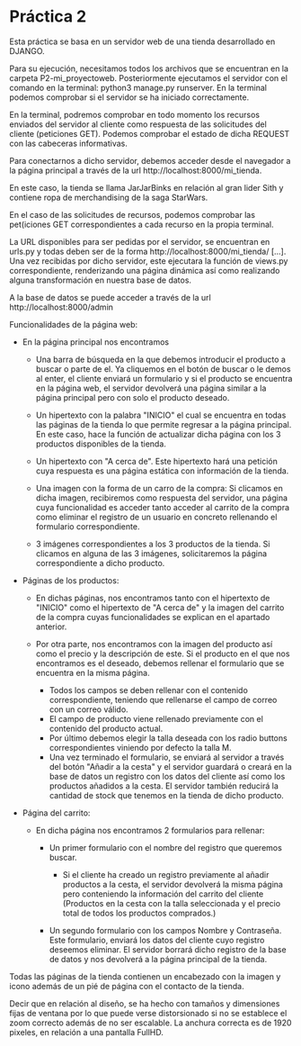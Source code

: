 # Práctica 2
Esta práctica se basa en un servidor web de una tienda desarrollado en DJANGO.

Para su ejecución, necesitamos todos los archivos que se encuentran en la carpeta P2-mi_proyectoweb. Posteriormente ejecutamos el servidor con el comando en la terminal: python3 manage.py runserver. En la terminal podemos comprobar si el servidor se ha iniciado correctamente.

En la terminal, podremos comprobar en todo momento los recursos enviados del servidor al cliente como respuesta de las solicitudes del cliente (peticiones GET). Podemos comprobar el estado de dicha REQUEST con las cabeceras informativas.

Para conectarnos a dicho servidor, debemos acceder desde el navegador a la página principal a través de la url http://localhost:8000/mi_tienda.

En este caso, la tienda se llama JarJarBinks en relación al gran lider Sith y contiene ropa de merchandising de la saga StarWars.

En el caso de las solicitudes de recursos, podemos comprobar las pet(iciones GET correspondientes a cada recurso en la propia terminal.

La URL disponibles para ser pedidas por el servidor, se encuentran en urls.py y todas deben ser de la forma http://localhost:8000/mi_tienda/ [...]. Una vez recibidas por dicho servidor, este ejecutara la función de views.py correspondiente, renderizando una página dinámica así como realizando alguna transformación en nuestra base de datos.

A la base de datos se puede acceder a través de la url http://localhost:8000/admin

Funcionalidades de la página web:

 - En la página principal nos encontramos

    - Una barra de búsqueda en la que debemos introducir el producto a buscar o parte de el. Ya cliquemos en el botón de buscar o le demos al enter, el cliente enviará un formulario y si el producto se encuentra en la página web, el servidor devolverá una página similar a la página principal pero con solo el producto deseado.

    - Un hipertexto con la palabra "INICIO" el cual se encuentra en todas las páginas de la tienda lo que permite regresar a la página principal. En este caso, hace la función de actualizar dicha página con los 3 productos disponibles de la tienda.

    - Un hipertexto con "A cerca de". Este hipertexto hará una petición cuya respuesta es una página estática con información de la tienda.

    - Una imagen con la forma de un carro de la compra: Si clicamos en dicha imagen, recibiremos como respuesta del servidor, una página cuya funcionalidad es acceder tanto acceder al carrito de la compra como eliminar el registro de un usuario en concreto rellenando el formulario correspondiente.

    - 3 imágenes correspondientes a los 3 productos de la tienda. Si clicamos en alguna de las 3 imágenes, solicitaremos la página correspondiente a dicho producto.

  - Páginas de los productos:

    - En dichas páginas, nos encontramos tanto con el hipertexto de "INICIO" como el hipertexto de "A cerca de" y la imagen del carrito de la compra cuyas funcionalidades se explican en el apartado anterior.

    - Por otra parte, nos encontramos con la imagen del producto así como el precio y la descripción de este. Si el producto en el que nos encontramos es el deseado, debemos rellenar el formulario que se encuentra en la misma página.
      - Todos los campos se deben rellenar con el contenido correspondiente, teniendo que rellenarse el campo de correo con un correo válido.
      - El campo de producto viene rellenado previamente con el contenido del producto actual.
      - Por último debemos elegir la talla deseada con los radio buttons correspondientes viniendo por defecto la talla M.
      - Una vez terminado el formulario, se enviará al servidor a través del botón "Añadir a la cesta" y el servidor guardará o creará en la base de datos un registro con los datos del cliente así como los productos añadidos a la cesta. El servidor también reducirá la cantidad de stock que tenemos en la tienda de dicho producto.

  - Página del carrito:

    - En dicha página nos encontramos 2 formularios para rellenar:

      - Un primer formulario con el nombre del registro que queremos buscar.
        - Si el cliente ha creado un registro previamente al añadir productos a la cesta, el servidor devolverá la misma página pero conteniendo la información del carrito del cliente (Productos en la cesta con la talla seleccionada y el precio total de todos los productos comprados.)

      - Un segundo formulario con los campos Nombre y Contraseña. Este formulario, enviará los datos del cliente cuyo registro deseemos eliminar. El servidor borrará dicho registro de la base de datos y nos devolverá a la página principal de la tienda.


Todas las páginas de la tienda contienen un encabezado con la imagen y icono además de un pié de página con el contacto de la tienda.

Decir que en relación al diseño, se ha hecho con tamaños y dimensiones fijas de ventana por lo que puede verse distorsionado si no se establece el zoom correcto además de no ser escalable. La anchura correcta es de 1920 pixeles, en relación a una pantalla FullHD.
